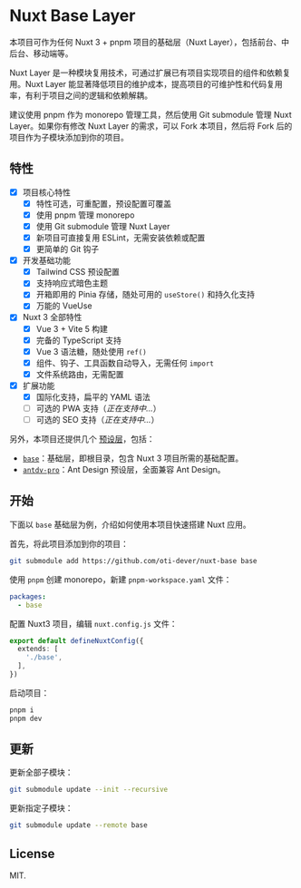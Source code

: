 # Nuxt Base Layer

本项目可作为任何 Nuxt 3 + pnpm 项目的基础层（Nuxt Layer），包括前台、中后台、移动端等。

Nuxt Layer 是一种模块复用技术，可通过扩展已有项目实现项目的组件和依赖复用。Nuxt Layer 能显著降低项目的维护成本，提高项目的可维护性和代码复用率，有利于项目之间的逻辑和依赖解耦。

建议使用 pnpm 作为 monorepo 管理工具，然后使用 Git submodule 管理 Nuxt Layer。如果你有修改 Nuxt Layer 的需求，可以 Fork 本项目，然后将 Fork 后的项目作为子模块添加到你的项目。

## 特性

- [x] 项目核心特性
  - [x] 特性可选，可重配置，预设配置可覆盖
  - [x] 使用 pnpm 管理 monorepo
  - [x] 使用 Git submodule 管理 Nuxt Layer
  - [x] 新项目可直接复用 ESLint，无需安装依赖或配置
  - [x] 更简单的 Git 钩子
- [x] 开发基础功能
  - [x] Tailwind CSS 预设配置
  - [x] 支持响应式暗色主题
  - [x] 开箱即用的 Pinia 存储，随处可用的 `useStore()` 和持久化支持
  - [x] 万能的 VueUse
- [x] Nuxt 3 全部特性
  - [x] Vue 3 + Vite 5 构建
  - [x] 完备的 TypeScript 支持
  - [x] Vue 3 语法糖，随处使用 `ref()`
  - [x] 组件、钩子、工具函数自动导入，无需任何 `import`
  - [x] 文件系统路由，无需配置
- [x] 扩展功能
  - [x] 国际化支持，扁平的 YAML 语法
  - [ ] 可选的 PWA 支持（_正在支持中..._）
  - [ ] 可选的 SEO 支持（_正在支持中..._）

另外，本项目还提供几个 [预设层](./packages/)，包括：

- [`base`](./)：基础层，即根目录，包含 Nuxt 3 项目所需的基础配置。
- [`antdv-pro`](./packages/antdv-pro/)：Ant Design 预设层，全面兼容 Ant Design。

## 开始

下面以 `base` 基础层为例，介绍如何使用本项目快速搭建 Nuxt 应用。

首先，将此项目添加到你的项目：

```bash
git submodule add https://github.com/oti-dever/nuxt-base base
```

使用 `pnpm` 创建 monorepo，新建 `pnpm-workspace.yaml` 文件：

```yaml
packages:
  - base
```

配置 Nuxt3 项目，编辑 `nuxt.config.js` 文件：

```ts
export default defineNuxtConfig({
  extends: [
    './base',
  ],
})
```

启动项目：

```bash
pnpm i
pnpm dev
```

## 更新

更新全部子模块：

```bash
git submodule update --init --recursive
```

更新指定子模块：

```bash
git submodule update --remote base
```

## License

MIT.
